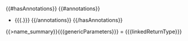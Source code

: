 {{#hasAnnotations}}
{{#annotations}}
- {{{.}}}
{{/annotations}}
{{/hasAnnotations}}

{{>name_summary}}{{{genericParameters}}} = {{{linkedReturnType}}}
